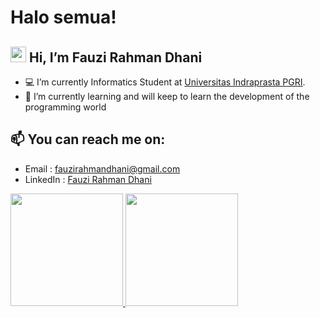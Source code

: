 # Halo semua! 

## <img src="https://media.giphy.com/media/hvRJCLFzcasrR4ia7z/giphy.gif" width="25px"> Hi, I’m **Fauzi Rahman Dhani**
- 💻 I’m currently Informatics Student at [Universitas Indraprasta PGRI](https://unindra.ac.id).
- 🌱 I’m currently learning and will keep to learn the development of the programming world

## 📫 You can reach me on:
- Email : [fauzirahmandhani@gmail.com](fauzirahmandhani@gmail.com)
- LinkedIn : [Fauzi Rahman Dhani](https://www.linkedin.com/in/fauzi-rahman-dhani/)

<p align="left">
<a href="https://github.com/Fauzi0309">
  <img height="180em" src="https://github-readme-stats-eight-theta.vercel.app/api?username=gilangadhan&show_icons=true&theme=algolia&include_all_commits=true&count_private=true"/>
  <img height="180em" src="https://github-readme-stats-eight-theta.vercel.app/api/top-langs/?username=Fauzi0309&layout=compact&langs_count=8&theme=algolia"/>
</a>
</p>
